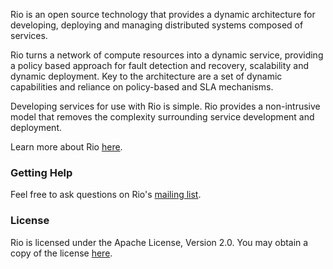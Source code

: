 
Rio is an open source technology that provides a dynamic architecture for developing, deploying and
managing distributed systems composed of services.

Rio turns a network of compute resources into a dynamic service, providing a policy based approach for fault
detection and recovery, scalability and dynamic deployment. Key to the architecture are a set of dynamic
capabilities and reliance on policy-based and SLA mechanisms.

Developing services for use with Rio is simple. Rio provides a non-intrusive model that removes the complexity
surrounding service development and deployment.

Learn more about Rio [here](http://www.rio-project.org).

### Getting Help

Feel free to ask questions on Rio's [mailing list](http://groups.google.com/group/rio-users).

### License

Rio is licensed under the Apache License, Version 2.0. You may obtain a copy of the license
[here](http://www.apache.org/licenses/LICENSE-2.0).